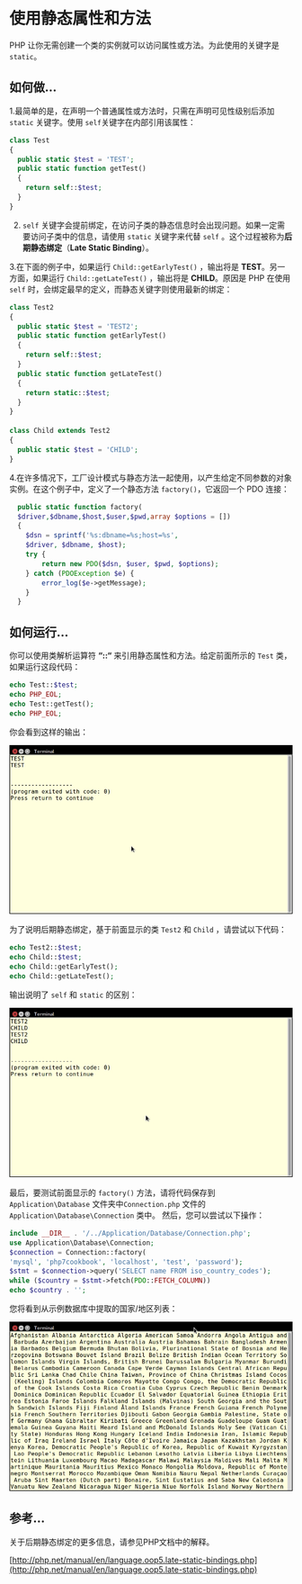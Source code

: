 # 使用静态属性和方法

PHP 让你无需创建一个类的实例就可以访问属性或方法。为此使用的关键字是 `static`。

## 如何做...

1.最简单的是，在声明一个普通属性或方法时，只需在声明可见性级别后添加 `static` 关键字。使用 `self`关键字在内部引用该属性：

```php
class Test
{
  public static $test = 'TEST';
  public static function getTest()
  {
    return self::$test;
  }
}
```

2. `self` 关键字会提前绑定，在访问子类的静态信息时会出现问题。如果一定需要访问子类中的信息，请使用 `static` 关键字来代替 `self` 。这个过程被称为**后期静态绑定**（**Late Static Binding**）。

3.在下面的例子中，如果运行 `Child::getEarlyTest()` ，输出将是 **TEST**。另一方面，如果运行 `Child::getLateTest()` ，输出将是 **CHILD**。原因是 PHP 在使用 `self` 时，会绑定最早的定义，而静态关键字则使用最新的绑定：

```php
class Test2
{
  public static $test = 'TEST2';
  public static function getEarlyTest()
  {
    return self::$test;
  }
  public static function getLateTest()
  {
    return static::$test;
  }
}

class Child extends Test2
{
  public static $test = 'CHILD';
}
```

4.在许多情况下，工厂设计模式与静态方法一起使用，以产生给定不同参数的对象实例。在这个例子中，定义了一个静态方法 `factory()`，它返回一个 PDO 连接：

```php
  public static function factory(
  $driver,$dbname,$host,$user,$pwd,array $options = [])
  {
    $dsn = sprintf('%s:dbname=%s;host=%s', 
    $driver, $dbname, $host);
    try {
        return new PDO($dsn, $user, $pwd, $options);
    } catch (PDOException $e) {
        error_log($e->getMessage);
    }
  }
```

## 如何运行...

你可以使用类解析运算符 **“::“** 来引用静态属性和方法。给定前面所示的 `Test` 类，如果运行这段代码：

```php
echo Test::$test;
echo PHP_EOL;
echo Test::getTest();
echo PHP_EOL;
```

你会看到这样的输出：

![](../../.gitbook/assets/image%20%2848%29.png)

为了说明后期静态绑定，基于前面显示的类 `Test2` 和 `Child` ，请尝试以下代码：

```php
echo Test2::$test;
echo Child::$test;
echo Child::getEarlyTest();
echo Child::getLateTest();
```

输出说明了 `self` 和 `static` 的区别：

![](../../.gitbook/assets/image%20%2851%29.png)

最后，要测试前面显示的 `factory()` 方法，请将代码保存到 `Application\Database` 文件夹中`Connection.php` 文件的 `Application\Database\Connection` 类中。 然后，您可以尝试以下操作：

```php
include __DIR__ . '/../Application/Database/Connection.php';
use Application\Database\Connection;
$connection = Connection::factory(
'mysql', 'php7cookbook', 'localhost', 'test', 'password');
$stmt = $connection->query('SELECT name FROM iso_country_codes');
while ($country = $stmt->fetch(PDO::FETCH_COLUMN)) 
echo $country . '';
```

您将看到从示例数据库中提取的国家/地区列表：

![](../../.gitbook/assets/image%20%2844%29.png)

## 参考...

关于后期静态绑定的更多信息，请参见PHP文档中的解释。

[http://php.net/manual/en/language.oop5.late-static-bindings.php](http://php.net/manual/en/language.oop5.late-static-bindings.php)

